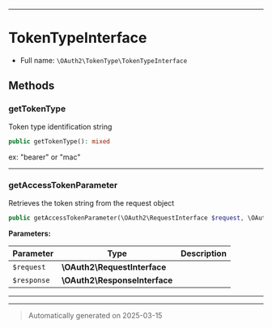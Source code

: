 ***

# TokenTypeInterface





* Full name: `\OAuth2\TokenType\TokenTypeInterface`



## Methods


### getTokenType

Token type identification string

```php
public getTokenType(): mixed
```

ex: "bearer" or "mac"










***

### getAccessTokenParameter

Retrieves the token string from the request object

```php
public getAccessTokenParameter(\OAuth2\RequestInterface $request, \OAuth2\ResponseInterface $response): mixed
```








**Parameters:**

| Parameter | Type | Description |
|-----------|------|-------------|
| `$request` | **\OAuth2\RequestInterface** |  |
| `$response` | **\OAuth2\ResponseInterface** |  |





***


***
> Automatically generated on 2025-03-15
